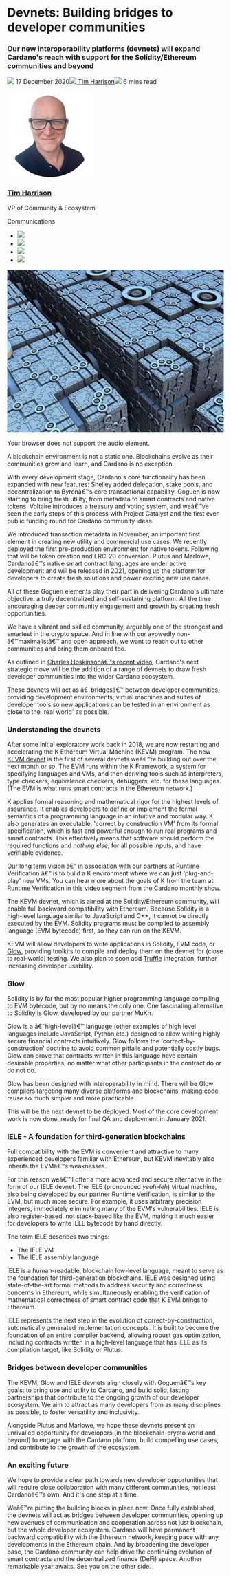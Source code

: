 # Devnets: Building bridges to developer communities
### **Our new interoperability platforms (devnets) will expand Cardano's reach with support for the Solidity/Ethereum communities and beyond**
![](img/2020-12-17-devnets-building-bridges-to-developer-communities.002.png) 17 December 2020![](img/2020-12-17-devnets-building-bridges-to-developer-communities.002.png)[ Tim Harrison](tmp//en/blog/authors/tim-harrison/page-1/)![](img/2020-12-17-devnets-building-bridges-to-developer-communities.003.png) 6 mins read

![Tim Harrison](img/2020-12-17-devnets-building-bridges-to-developer-communities.004.png)[](tmp//en/blog/authors/tim-harrison/page-1/)
### [**Tim Harrison**](tmp//en/blog/authors/tim-harrison/page-1/)
VP of Community & Ecosystem

Communications

- ![](img/2020-12-17-devnets-building-bridges-to-developer-communities.005.png)[](mailto:tim.harrison@iohk.io "Email")
- ![](img/2020-12-17-devnets-building-bridges-to-developer-communities.006.png)[](https://uk.linkedin.com/in/timbharrison "LinkedIn")
- ![](img/2020-12-17-devnets-building-bridges-to-developer-communities.007.png)[](https://twitter.com/timbharrison "Twitter")
- ![](img/2020-12-17-devnets-building-bridges-to-developer-communities.008.png)[](https://github.com/timbharrison "GitHub")

![Devnets: Building bridges to developer communities](img/2020-12-17-devnets-building-bridges-to-developer-communities.009.jpeg)

Your browser does not support the audio element.

A blockchain environment is not a static one. Blockchains evolve as their communities grow and learn, and Cardano is no exception. 

With every development stage, Cardano's core functionality has been expanded with new features: Shelley added delegation, stake pools, and decentralization to Byronâ€™s core transactional capability. Goguen is now starting to bring fresh utility, from metadata to smart contracts and native tokens. Voltaire introduces a treasury and voting system, and weâ€™ve seen the early steps of this process with Project Catalyst and the first ever public funding round for Cardano community ideas.

We introduced transaction metadata in November, an important first element in creating new utility and commercial use cases. We recently deployed the first pre-production environment for native tokens. Following that will be token creation and ERC-20 conversion. Plutus and Marlowe, Cardanoâ€™s native smart contract languages are under active development and will be released in 2021, opening up the platform for developers to create fresh solutions and power exciting new use cases. 

All of these Goguen elements play their part in delivering Cardano's ultimate objective: a truly decentralized and self-sustaining platform. All the time encouraging deeper community engagement and growth by creating fresh opportunities. 

We have a vibrant and skilled community, arguably one of the strongest and smartest in the crypto space. And in line with our avowedly non-â€™maximalistâ€™ and open approach, we want to reach out to other communities and bring them onboard too.

As outlined in [Charles Hoskinsonâ€™s recent video](https://www.youtube.com/watch?v=k8a6tX53YPs), Cardano's next strategic move will be the addition of a range of devnets to draw fresh developer communities into the wider Cardano ecosystem.

These devnets will act as â€˜bridgesâ€™ between developer communities, providing development environments, virtual machines and suites of developer tools so new applications can be tested in an environment as close to the 'real world' as possible.
### **Understanding the devnets**
After some initial exploratory work back in 2018, we are now restarting and accelerating the K Ethereum Virtual Machine (KEVM) program. The new [KEVM devnet](https://developers.cardano.org/en/virtual-machines/kevm/overview/) is the first of several devnets weâ€™re building out over the next month or so. The EVM runs within the K Framework, a system for specifying languages and VMs, and then deriving tools such as interpreters, type checkers, equivalence checkers, debuggers, etc. for these languages. (The EVM is what runs smart contracts in the Ethereum network.)

K applies formal reasoning and mathematical rigor for the highest levels of assurance. It enables developers to define or implement the formal semantics of a programming language in an intuitive and modular way. K also generates an executable, 'correct by construction VM' from its formal specification, which is fast and powerful enough to run real programs and smart contracts. This effectively means that software should perform the required functions and *nothing else*, for all possible inputs, and have verifiable evidence. 

Our long term vision â€“ in association with our partners at Runtime Verification â€“ is to build a K environment where we can just 'plug-and-play' new VMs. You can hear more about the goals of K from the team at Runtime Verification in [this video segment](https://youtu.be/lj9SlvOIBgU?t=1628) from the Cardano monthly show.

The KEVM devnet, which is aimed at the Solidity/Ethereum community, will enable full backward compatibility with Ethereum. Because Solidity is a high-level language similar to JavaScript and C++, it cannot be directly executed by the EVM. Solidity programs must be compiled to assembly language (EVM bytecode) first, so they can run on the KEVM. 

KEVM will allow developers to write applications in Solidity, EVM code, or [Glow](https://www.youtube.com/watch?v=jWyBjjgdWWU), providing toolkits to compile and deploy them on the devnet for (close to real-world) testing. We also plan to soon add [Truffle](https://www.trufflesuite.com/docs/truffle/overview) integration, further increasing developer usability.
### **Glow**
Solidity is by far the most popular higher programming language compiling to EVM bytecode, but by no means the only one. One fascinating alternative to Solidity is Glow, developed by our partner MuKn.

Glow is a â€˜high-levelâ€™ language (other examples of high level languages include JavaScript, Python etc.) designed to allow writing highly secure financial contracts intuitively. Glow follows the 'correct-by-construction' doctrine to avoid common pitfalls and potentially costly bugs. Glow can prove that contracts written in this language have certain desirable properties, no matter what other participants in the contract do or do not do.

Glow has been designed with interoperability in mind. There will be Glow compilers targeting many diverse platforms and blockchains, making code reuse so much simpler and more practicable.

This will be the next devnet to be deployed. Most of the core development work is now done, ready for final QA and deployment in January 2021.
### **IELE - A foundation for third-generation blockchains**
Full compatibility with the EVM is convenient and attractive to many experienced developers familiar with Ethereum, but KEVM inevitably also inherits the EVMâ€™s weaknesses.

For this reason weâ€™ll offer a more advanced and secure alternative in the form of our IELE devnet. The IELE (pronounced *yeah-leh*) virtual machine, also being developed by our partner Runtime Verification, is similar to the EVM, but much more secure. For example, it uses arbitrary precision integers, immediately eliminating many of the EVM's vulnerabilities. IELE is also register-based, not stack-based like the EVM, making it much easier for developers to write IELE bytecode by hand directly.

The term IELE describes two things:

- The IELE VM
- The IELE assembly language

IELE is a human-readable, blockchain low-level language, meant to serve as the foundation for third-generation blockchains. IELE was designed using state-of-the-art formal methods to address security and correctness concerns in Ethereum, while simultaneously enabling the verification of mathematical correctness of smart contract code that K EVM brings to Ethereum. 

IELE represents the next step in the evolution of correct-by-construction, automatically generated implementation concepts. It is built to become the foundation of an entire compiler backend, allowing robust gas optimization, including contracts written in a high-level language that has IELE as its compilation target, like Solidity or Plutus.
### **Bridges between developer communities**
The KEVM, Glow and IELE devnets align closely with Goguenâ€™s key goals: to bring use and utility to Cardano, and build solid, lasting partnerships that contribute to the ongoing growth of our developer ecosystem. We aim to attract as many developers from as many disciplines as possible, to foster versatility and inclusivity.

Alongside Plutus and Marlowe, we hope these devnets present an unrivalled opportunity for developers (in the blockchain-crypto world and beyond) to engage with the Cardano platform, build compelling use cases, and contribute to the growth of the ecosystem.
### **An exciting future**
We hope to provide a clear path towards new developer opportunities that will require close collaboration with many different communities, not least Cardanoâ€™s own. And it's one step at a time. 

Weâ€™re putting the building blocks in place now. Once fully established, the devnets will act as bridges between developer communities, opening up new avenues of communication and cooperation across not just blockchain, but the whole developer ecosystem. Cardano will have permanent backward compatibility with the Ethereum network, keeping pace with any developments in the Ethereum chain. And by broadening the developer base, the Cardano community can help drive the continuing evolution of smart contracts and the decentralized finance (DeFi) space. Another remarkable year awaits. See you on the other side.
